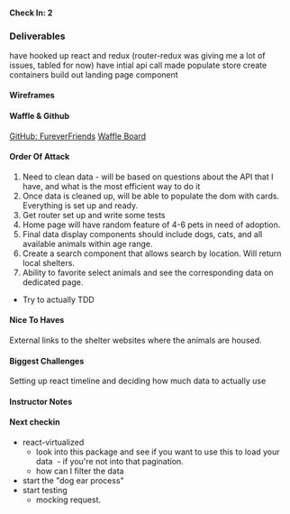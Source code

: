 #### Check In: 2

### Deliverables

have hooked up react and redux (router-redux was giving me a lot of issues, tabled for now)
have intial api call made
populate store
create containers
build out landing page component

#### Wireframes

#### Waffle & Github
 [GitHub: FureverFriends](https://github.com/mollyfoz/FureverFriends)
 [Waffle Board](https://waffle.io/mollyfoz/FureverFriends)

#### Order Of Attack
 1. Need to clean data - will be based on questions about the API that I have, and what is the most efficient way to do it
 2. Once data is cleaned up, will be able to populate the dom with cards. Everything is set up and ready.
 3. Get router set up and write some tests
 4. Home page will have random feature of 4-6 pets in need of adoption.
 5. Final data display components should include dogs, cats, and all available animals within age range.
 6. Create a search component that allows search by location. Will return local shelters.
 7. Ability to favorite select animals and see the corresponding data on dedicated page.
 * Try to actually TDD

#### Nice To Haves
 External links to the shelter websites where the animals are housed.

#### Biggest Challenges
 Setting up react timeline and deciding how much data to actually use

#### Instructor Notes

#### Next checkin

- react-virtualized 
  - look into this package and see if you want to use this to load your data 
  - if you're not into that pagination. 
  - how can I filter the data 
- start the "dog ear process"
- start testing 
  - mocking request.
